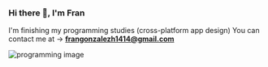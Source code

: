 ### Hi there 👋, I'm Fran
I'm finishing my programming studies  (cross-platform app design)
You can contact me at -> **frangonzalezh1414@gmail.com**

<!--
**franmiyo/franmiyo** is a ✨ _special_ ✨ repository because its `README.md` (this file) appears on your GitHub profile.

Here are some ideas to get you started:

- 🔭 I’m currently working on ...
- 🌱 I’m currently learning ...
- 👯 I’m looking to collaborate on ...
- 🤔 I’m looking for help with ...
- 💬 Ask me about ...
- 📫 How to reach me: ...
- 😄 Pronouns: ...
- ⚡ Fun fact: ...
-->


![programming image](https://user-images.githubusercontent.com/79333745/171206277-f98f8d3c-95b8-463f-aee1-d2950bda8ee3.jpg)


